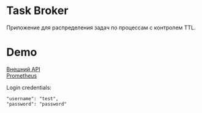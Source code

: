 # Task Broker

Приложение для распределения задач по процессам с контролем TTL.

# Demo
[Внешний API](https://taskbroker.mintbrain.space/index.html)  
[Prometheus](https://taskbroker.mintbrain.space/prometheus/query)

Login credentials:  
```
"username": "test",
"password": "password"
```
